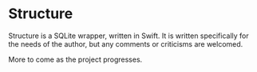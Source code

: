 # Structure

Structure is a SQLite wrapper, written in Swift. It is written specifically for the needs of the author, but any comments or criticisms are welcomed.

More to come as the project progresses.
